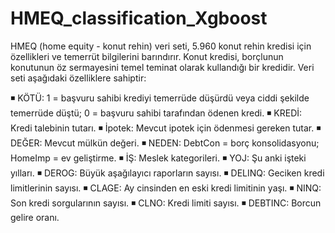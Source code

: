 # HMEQ_classification_Xgboost
HMEQ (home equity - konut rehin) veri seti, 5.960 konut rehin kredisi için özellikleri ve temerrüt bilgilerini barındırır. Konut kredisi, borçlunun konutunun öz sermayesini temel teminat olarak kullandığı bir kredidir. Veri seti aşağıdaki özelliklere sahiptir:

◾ KÖTÜ: 1 = başvuru sahibi krediyi temerrüde düşürdü veya ciddi şekilde temerrüde düştü; 0 = başvuru sahibi tarafından ödenen kredi.
◾ KREDİ: Kredi talebinin tutarı.
◾ İpotek: Mevcut ipotek için ödenmesi gereken tutar.
◾ DEĞER: Mevcut mülkün değeri.
◾ NEDEN: DebtCon = borç konsolidasyonu; HomeImp = ev geliştirme.
◾ İŞ: Meslek kategorileri.
◾ YOJ: Şu anki işteki yılları.
◾ DEROG: Büyük aşağılayıcı raporların sayısı.
◾ DELINQ: Geciken kredi limitlerinin sayısı.
◾ CLAGE: Ay cinsinden en eski kredi limitinin yaşı.
◾ NINQ: Son kredi sorgularının sayısı.
◾ CLNO: Kredi limiti sayısı.
◾ DEBTINC: Borcun gelire oranı.
